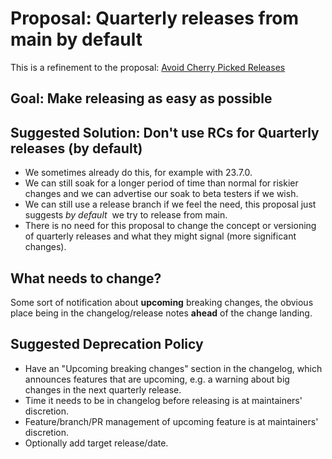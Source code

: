 # Proposal: Quarterly releases from main by default

This is a refinement to the proposal: [Avoid Cherry Picked Releases](https://lf-hyperledger.atlassian.net/wiki/display/BESU/Proposal%3A+Avoid+Cherry+Picked+Releases)

## **Goal:** Make releasing as easy as possible  
  

## **Suggested Solution:** Don't use RCs for Quarterly releases (by default)

- We sometimes already do this, for example with 23.7.0.
- We can still soak for a longer period of time than normal for riskier changes and we can advertise our soak to beta testers if we wish.
- We can still use a release branch if we feel the need, this proposal just suggests *by default*  we try to release from main.
- There is no need for this proposal to change the concept or versioning of quarterly releases and what they might signal (more significant changes).

## **What needs to change?**

Some sort of notification about **upcoming** breaking changes, the obvious place being in the changelog/release notes **ahead** of the change landing.

## **Suggested Deprecation Policy**

- Have an "Upcoming breaking changes" section in the changelog, which announces features that are upcoming, e.g. a warning about big changes in the next quarterly release.
- Time it needs to be in changelog before releasing is at maintainers' discretion.
- Feature/branch/PR management of upcoming feature is at maintainers' discretion.
- Optionally add target release/date.
